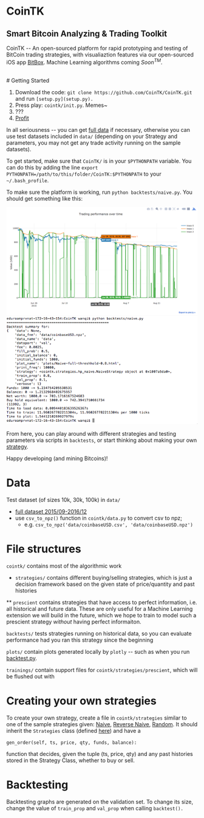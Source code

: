 # CoinTK
## Smart Bitcoin Analyzing & Trading Toolkit

CoinTK -- An open-sourced platform for rapid prototyping and testing of BitCoin trading strategies, with visualiaztion features via our open-sourced iOS app [BitBox](https://github.com/CoinTK/BitBox). Machine Learning algorithms coming *Soon<sup>TM</sup>*.


<br>
# Getting Started

1. Download the code: ```git clone https://github.com/CoinTK/CoinTK.git``` and run ```[setup.py](setup.py).```
2. Press play: ```cointk/init.py```. Memes~
3. ???
4. [Profit](http://i1.kym-cdn.com/entries/icons/original/000/000/248/underpants.jpg)


In all seriousness -- you can get [full data](#data) if necessary, otherwise you can use test datasets included in ```data/``` (depending on your Strategy and parameters, you may not get any trade activity running on the sample datasets).


To get started, make sure that ```CoinTK/``` is in your ```$PYTHONPATH``` variable. You can do this by adding the line ```export PYTHONPATH=/path/to/this/folder/CoinTK:$PYTHONPATH``` to your ```~/.bash_profile```.

To make sure the platform is working, run ```python backtests/naive.py```. You should get something like this:

![Naive Backtest Output](plots/naive.py-output.png)
![Naive Backtest Terminal Output](plots/naive.py-terminal-output.png)



From here, you can play around with different strategies and testing parameters via scripts in ```backtests```, or start thinking about making your own [strategy](#creating-your-own-strategies).

Happy developing (and mining Bitcoins)!


# Data

Test dataset (of sizes 10k, 30k, 100k) in ```data/```
* [full dataset 2015/09-2016/12](http://api.bitcoincharts.com/v1/csv/coinbaseUSD.csv.gz)
* use ```csv_to_npz()``` function in ```cointk/data.py``` to convert csv to npz; 
  * e.g. ```csv_to_npz('data/coinbaseUSD.csv', 'data/coinbaseUSD.npz')```





# File structures

```cointk/``` contains most of the algorithmic work

* ```strategies/``` contains different buying/selling strategies, which is just a decision framework based on the given state of price/quantity and past histories

** ```prescient``` contains strategies that have access to perfect information, i.e. all historical and future data. These are only useful for a Machine Learning extension we will build in the future, which we hope to train to model such a prescient strategy *without* having perfect informaiton.

```backtests/``` tests strategies running on historical data, so you can evaluate performance had you ran this strategy since the beginning

```plots/``` contain plots generated locally by ```plotly``` -- such as when you run [backtest.py](cointk/backtest.py).

```trainings/``` contain support files for ```cointk/strategies/prescient```, which will be flushed out with




# Creating your own strategies

To create your own strategy, create a file in ```cointk/strategies``` similar to one of the sample strategies given: [Naive](cointk/strategies/hp_naive.py), [Reverse Naive](cointk/strategies/naive_reverse.py), [Random](cointk/strategies/simple_random.py). It should inherit the ```Strategies``` class (defined [here](cointk/strategies/core.py)) and have a 

	gen_order(self, ts, price, qty, funds, balance): 

function that decides, given the tuple (ts, price, qty) and any past histories stored in the Strategy Class, whether to buy or sell.






# Backtesting

Backtesting graphs are generated on the validation set. To change its size, change the value of ```train_prop``` and ```val_prop``` when calling ```backtest().```